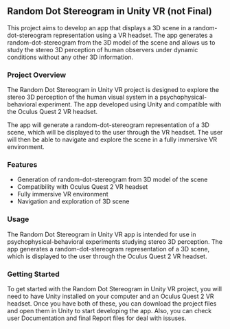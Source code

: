 ## Random Dot Stereogram in Unity VR (not Final)
This project aims to develop an app that displays a 3D scene in a random-dot-stereogram representation using a VR headset. The app generates a random-dot-stereogram from the 3D model of the scene and allows us to study the stereo 3D perception of human observers under dynamic conditions without any other 3D information.

### Project Overview
The Random Dot Stereogram in Unity VR project is designed to explore the stereo 3D perception of the human visual system in a psychophysical-behavioral experiment. The app developed using Unity and compatible with the Oculus Quest 2 VR headset.

The app will generate a random-dot-stereogram representation of a 3D scene, which will be displayed to the user through the VR headset. The user will then be able to navigate and explore the scene in a fully immersive VR environment.

### Features
- Generation of random-dot-stereogram from 3D model of the scene
- Compatibility with Oculus Quest 2 VR headset
- Fully immersive VR environment
- Navigation and exploration of 3D scene
### Usage
The Random Dot Stereogram in Unity VR app is intended for use in psychophysical-behavioral experiments studying stereo 3D perception. The app generates a random-dot-stereogram representation of a 3D scene, which is displayed to the user through the Oculus Quest 2 VR headset.

### Getting Started
To get started with the Random Dot Stereogram in Unity VR project, you will need to have Unity installed on your computer and an Oculus Quest 2 VR headset. Once you have both of these, you can download the project files and open them in Unity to start developing the app. Also, you can check user Documentation and final Report files for deal with issuses.
